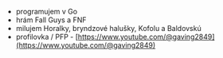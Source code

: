 - programujem v Go
- hrám Fall Guys a FNF
- milujem Horalky, bryndzové halušky, Kofolu a Baldovskú
- profilovka / PFP - [https://www.youtube.com/@gaving2849](https://www.youtube.com/@gaving2849)
